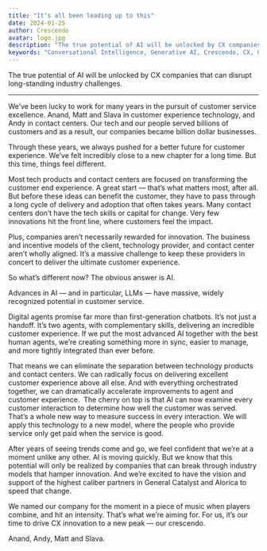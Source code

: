 ```yaml
---
title: "It’s all been leading up to this"
date: 2024-01-25
author: Crescendo
avatar: logo.jpg
description: "The true potential of AI will be unlocked by CX companies that can disrupt long-standing industry challenges."
keywords: "Conversational Intelligence, Generative AI, Crescendo, CX, Customer Experience, CX Improvement, Customer Satisfaction" 
---
```


The true potential of AI will be unlocked by CX companies that can disrupt long-standing industry challenges.

---

We’ve been lucky to work for many years in the pursuit of customer service excellence. Anand, Matt and Slava in customer experience technology, and Andy in contact centers. Our tech and our people served billions of customers and as a result, our companies became billion dollar businesses.

Through these years, we always pushed for a better future for customer experience. We’ve felt incredibly close to a new chapter for a long time. But this time, things feel different.

Most tech products and contact centers are focused on transforming the customer end experience. A great start — that’s what matters most, after all. But before these ideas can benefit the customer, they have to pass through a long cycle of delivery and adoption that often takes years. Many contact centers don’t have the tech skills or capital for change. Very few innovations hit the front line, where customers feel the impact.

Plus, companies aren’t necessarily rewarded for innovation. The business and incentive models of the client, technology provider, and contact center aren’t wholly aligned. It’s a massive challenge to keep these providers in concert to deliver the ultimate customer experience.

So what’s different now? The obvious answer is AI.

Advances in AI  — and in particular, LLMs — have massive, widely recognized potential in customer service.

Digital agents promise far more than first-generation chatbots. It’s not just a handoff. It’s two agents, with complementary skills, delivering an incredible customer experience. If we put the most advanced AI together with the best human agents, we’re creating something more in sync, easier to manage, and more tightly integrated than ever before.

That means we can eliminate the separation between technology products and contact centers. We can radically focus on delivering excellent customer experience above all else. And with everything orchestrated together, we can dramatically accelerate improvements to agent and customer experience.  The cherry on top is that AI can now examine every customer interaction to determine how well the customer was served. That’s a whole new way to measure success in every interaction. We will apply this technology to a new model, where the people who provide service only get paid when the service is good. 

After years of seeing trends come and go, we feel confident that we’re at a moment unlike any other.  AI is moving quickly. But we know that this potential will only be realized by companies that can break through industry models that hamper innovation. And we’re excited to have the vision and support of the highest caliber partners in General Catalyst and Alorica to speed that change.


We named our company for the moment in a piece of music when players combine, and hit an intensity. That’s what we’re aiming for. For us, it’s our time to drive CX innovation to a new peak — our crescendo.

Anand, Andy, Matt and Slava.

